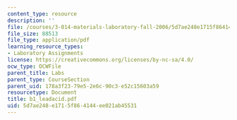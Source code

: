 ```yaml
---
content_type: resource
description: ''
file: /courses/3-014-materials-laboratory-fall-2006/5d7ae248e1715f864144ee021ab45531_b1_leadacid.pdf
file_size: 88513
file_type: application/pdf
learning_resource_types:
- Laboratory Assignments
license: https://creativecommons.org/licenses/by-nc-sa/4.0/
ocw_type: OCWFile
parent_title: Labs
parent_type: CourseSection
parent_uid: 178a3f23-79e5-2e6c-90c3-e52c15603a59
resourcetype: Document
title: b1_leadacid.pdf
uid: 5d7ae248-e171-5f86-4144-ee021ab45531
---
```

